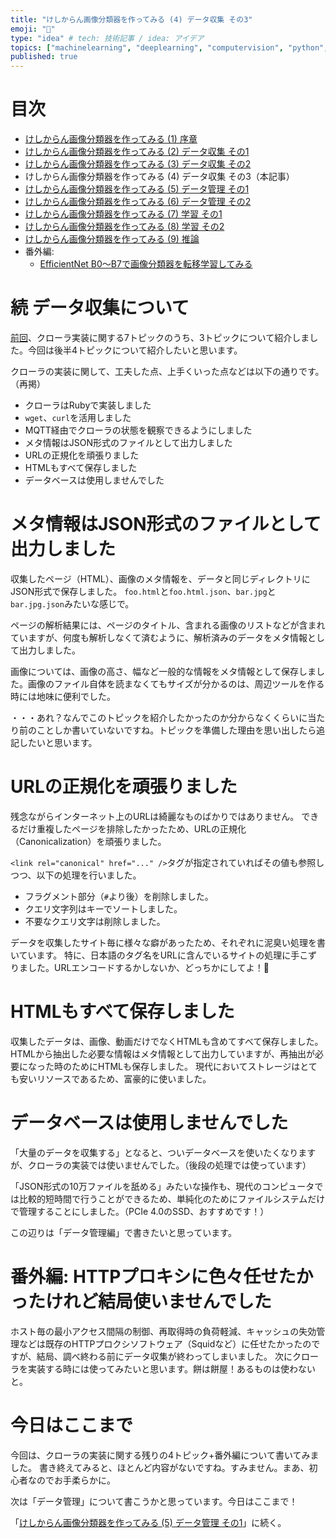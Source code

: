 ```yaml
---
title: "けしからん画像分類器を作ってみる (4) データ収集 その3"
emoji: "👙"
type: "idea" # tech: 技術記事 / idea: アイデア
topics: ["machinelearning", "deeplearning", "computervision", "python", "ruby"]
published: true
---
```


# 目次

* [けしからん画像分類器を作ってみる (1) 序章](202102-pornography-classifier-1)
* [けしからん画像分類器を作ってみる (2) データ収集 その1](202102-pornography-classifier-2)
* [けしからん画像分類器を作ってみる (3) データ収集 その2](202102-pornography-classifier-3)
* けしからん画像分類器を作ってみる (4) データ収集 その3（本記事）
* [けしからん画像分類器を作ってみる (5) データ管理 その1](202103-pornography-classifier-5)
* [けしからん画像分類器を作ってみる (6) データ管理 その2](202103-pornography-classifier-6)
* [けしからん画像分類器を作ってみる (7) 学習 その1](202104-pornography-classifier-7)
* [けしからん画像分類器を作ってみる (8) 学習 その2](202104-pornography-classifier-8)
* [けしからん画像分類器を作ってみる (9) 推論](202104-pornography-classifier-9)
* 番外編:
    * [EfficientNet B0〜B7で画像分類器を転移学習してみる](202104-efficientnet)

# 続 データ収集について

[前回](202102-pornography-classifier-3)、クローラ実装に関する7トピックのうち、3トピックについて紹介しました。今回は後半4トピックについて紹介したいと思います。

クローラの実装に関して、工夫した点、上手くいった点などは以下の通りです。（再掲）

* クローラはRubyで実装しました
* `wget`、`curl`を活用しました
* MQTT経由でクローラの状態を観察できるようにしました
* メタ情報はJSON形式のファイルとして出力しました
* URLの正規化を頑張りました
* HTMLもすべて保存しました
* データベースは使用しませんでした

# メタ情報はJSON形式のファイルとして出力しました

収集したページ（HTML）、画像のメタ情報を、データと同じディレクトリにJSON形式で保存しました。
`foo.html`と`foo.html.json`、`bar.jpg`と`bar.jpg.json`みたいな感じで。

ページの解析結果には、ページのタイトル、含まれる画像のリストなどが含まれていますが、何度も解析しなくて済むように、解析済みのデータをメタ情報として出力しました。

画像については、画像の高さ、幅など一般的な情報をメタ情報として保存しました。画像のファイル自体を読まなくてもサイズが分かるのは、周辺ツールを作る時には地味に便利でした。

・・・あれ？なんでこのトピックを紹介したかったのか分からなくくらいに当たり前のことしか書いていないですね。トピックを準備した理由を思い出したら追記したいと思います。

# URLの正規化を頑張りました

残念ながらインターネット上のURLは綺麗なものばかりではありません。
できるだけ重複したページを排除したかったため、URLの正規化（Canonicalization）を頑張りました。

`<link rel="canonical" href="..." />`タグが指定されていればその値も参照しつつ、以下の処理を行いました。

* フラグメント部分（`#`より後）を削除しました。
* クエリ文字列はキーでソートしました。
* 不要なクエリ文字は削除しました。

データを収集したサイト毎に様々な癖があったため、それぞれに泥臭い処理を書いています。
特に、日本語のタグ名をURLに含んでいるサイトの処理に手こずりました。URLエンコードするかしないか、どっちかにしてよ！💢

# HTMLもすべて保存しました

収集したデータは、画像、動画だけでなくHTMLも含めてすべて保存しました。
HTMLから抽出した必要な情報はメタ情報として出力していますが、再抽出が必要になった時のためにHTMLも保存しました。
現代においてストレージはとても安いリソースであるため、富豪的に使いました。

# データベースは使用しませんでした

「大量のデータを収集する」となると、ついデータベースを使いたくなりますが、クローラの実装では使いませんでした。（後段の処理では使っています）

「JSON形式の10万ファイルを舐める」みたいな操作も、現代のコンピュータでは比較的短時間で行うことができるため、単純化のためにファイルシステムだけで管理することにしました。（PCIe 4.0のSSD、おすすめです！）

この辺りは「データ管理編」で書きたいと思っています。

# 番外編: HTTPプロキシに色々任せたかったけれど結局使いませんでした

ホスト毎の最小アクセス間隔の制御、再取得時の負荷軽減、キャッシュの失効管理などは既存のHTTPプロクシソフトウェア（Squidなど）に任せたかったのですが、結局、調べ終わる前にデータ収集が終わってしまいました。
次にクローラを実装する時には使ってみたいと思います。餅は餅屋！あるものは使わないと。

# 今日はここまで

今回は、クローラの実装に関する残りの4トピック+番外編について書いてみました。
書き終えてみると、ほとんど内容がないですね。すみません。まあ、初心者なのでお手柔らかに。

次は「データ管理」について書こうかと思っています。今日はここまで！

「[けしからん画像分類器を作ってみる (5) データ管理 その1](202103-pornography-classifier-5)」に続く。
